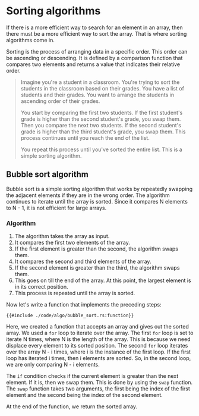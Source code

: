 # Sorting algorithms

If there is a more efficient way to search for an element in an array, then there must be a more efficient way to sort the array. That is where sorting algorithms come in.

Sorting is the process of arranging data in a specific order. This order can be ascending or descending. It is defined by a comparison function that compares two elements and returns a value that indicates their relative order.

> Imagine you're a student in a classroom. You're trying to sort the students in the classroom based on their grades. You have a list of students and their grades. You want to arrange the students in ascending order of their grades. 
>
> You start by comparing the first two students. If the first student's grade is higher than the second student's grade, you swap them. Then you compare the next two students. If the second student's grade is higher than the third student's grade, you swap them. This process continues until you reach the end of the list.
>
> You repeat this process until you've sorted the entire list. This is a simple sorting algorithm.

## Bubble sort algorithm

Bubble sort is a simple sorting algorithm that works by repeatedly swapping the adjacent elements if they are in the wrong order. The algorithm continues to iterate until the array is sorted. Since it compares N elements to N - 1, it is not efficient for large arrays.

### Algorithm

1. The algorithm takes the array as input.
2. It compares the first two elements of the array.
3. If the first element is greater than the second, the algorithm swaps them.
4. It compares the second and third elements of the array.
5. If the second element is greater than the third, the algorithm swaps them.
6. This goes on till the end of the array. At this point, the largest element is in its correct position.
7. This process is repeated until the array is sorted. 

Now let's write a function that implements the preceding steps:

```rust,ignore
{{#include ./code/algo/bubble_sort.rs:function}}
```

Here, we created a function that accepts an array and gives out the sorted array.
We used a `for` loop to iterate over the array. The first `for` loop is set to iterate N times, where N is the length of the array. This is because we need displace every element to its sorted position. The second `for` loop iterates over the array N - i times, where i is the instance of the first loop. If the first loop has iterated i times, then i elements are sorted. So, in the second loop, we are only comparing N - i elements.

The `if` condition checks if the current element is greater than the next element. If it is, then we swap them. This is done by using the `swap` function. The `swap` function takes two arguments, the first being the index of the first element and the second being the index of the second element.

At the end of the function, we return the sorted array.